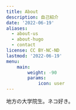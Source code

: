 ```yaml
---
title: About
description: 自己紹介
date: '2022-06-19'
aliases:
  - about-us
  - about-hugo
  - contact
license: CC BY-NC-ND
lastmod: '2022-06-19'
menu:
    main: 
        weight: -90
        params:
            icon: user
---
```


地方の大学院生。ネコ好き。